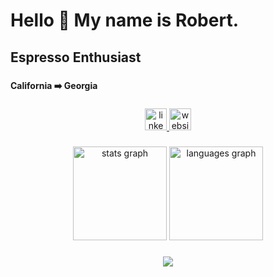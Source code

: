 <h1 align="left">Hello 👋 My name is Robert.</h1>

###

<h2 align="left">Espresso Enthusiast</h2>

###

<h4 align="left">California ➡️ Georgia</h4>

###

<div align="center">
  <a href="https://www.linkedin.com/in/robert-stanley-cs/" target="_blank">
    <img src="https://img.shields.io/static/v1?message=LinkedIn&logo=linkedin&label=&color=0077B5&logoColor=white&labelColor=&style=for-the-badge" height="35" alt="linkedin logo"  />
  </a>
  <a href="https://www.robertstanley.dev/" target="_blank">
    <img src="https://img.shields.io/badge/RobertStanley.dev-2596BE?style=for-the-badge&logo=world&logoColor=white" height="35" alt="website badge"  />
  </a>
</div>

###

<div align="center">
  <img src="https://github-readme-stats.vercel.app/api?username=gsurjs&hide_title=false&hide_rank=true&show_icons=true&include_all_commits=true&count_private=true&disable_animations=false&theme=dracula&locale=en&hide_border=true&custom_title=GitHub%20Stats" height="150" alt="stats graph"  />
  <img src="https://github-readme-stats.vercel.app/api/top-langs?username=gsurjs&locale=en&hide_title=false&layout=compact&card_width=320&langs_count=5&theme=dracula&hide_border=true" height="150" alt="languages graph"  />
</div>

###

<div align="center">
  <img src="https://visitor-badge.laobi.icu/badge?page_id=gsurjs.gsurjs&"  />
</div>

###